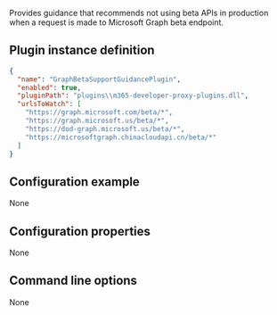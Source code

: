 Provides guidance that recommends not using beta APIs in production when a request is made to Microsoft Graph beta endpoint.

## Plugin instance definition

```json
{
  "name": "GraphBetaSupportGuidancePlugin",
  "enabled": true,
  "pluginPath": "plugins\\m365-developer-proxy-plugins.dll",
  "urlsToWatch": [
    "https://graph.microsoft.com/beta/*",
    "https://graph.microsoft.us/beta/*",
    "https://dod-graph.microsoft.us/beta/*",
    "https://microsoftgraph.chinacloudapi.cn/beta/*"
  ]
}
```

## Configuration example

None

## Configuration properties

None

## Command line options

None
